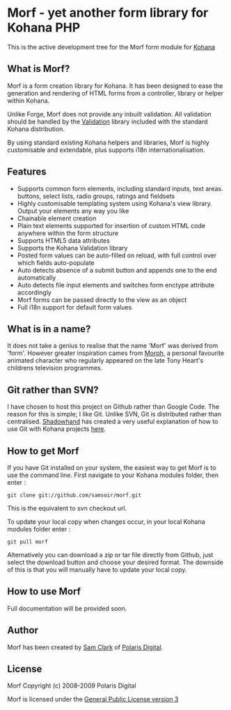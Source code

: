 # Morf - yet another form library for Kohana PHP

This is the active development tree for the Morf form module for [Kohana](http://www.kohanaphp.com)

## What is Morf?

Morf is a form creation library for Kohana. It has been designed to ease the generation and rendering of HTML forms from a controller, library or helper within Kohana.

Unlike Forge, Morf does not provide any inbuilt validation. All validation should be handled by the [Validation](http://docs.kohanaphp.com/libraries/validation) library included with the standard Kohana distribution.

By using standard existing Kohana helpers and libraries, Morf is highly customisable and extendable, plus supports i18n internationalisation.

## Features

<ul>
	<li>Supports common form elements, including standard inputs, text areas. buttons, select lists, radio groups, ratings and fieldsets</li>
	<li>Highly customisable templating system using Kohana's view library. Output your elements any way you like</li>
	<li>Chainable element creation</li>
	<li>Plain text elements supported for insertion of custom HTML code anywhere within the form structure</li>
	<li>Supports HTML5 data attributes</li>
	<li>Supports the Kohana Validation library</li>
	<li>Posted form values can be auto-filled on reload, with full control over which fields auto-populate</li>
	<li>Auto detects absence of a submit button and appends one to the end automatically</li>
	<li>Auto detects file input elements and switches form enctype attribute accordingly</li>
	<li>Morf forms can be passed directly to the view as an object</li>
	<li>Full i18n support for default form values</li>
</ul>

## What is in a name?

It does not take a genius to realise that the name 'Morf' was derived from 'form'. However greater inspiration cames from [Morph](http://uk.youtube.com/watch?v=jSMRPKM1evk), a personal favourite animated character who regularly appeared on the late Tony Heart's childrens television programmes.

## Git rather than SVN?

I have chosen to host this project on Github rather than Google Code. The reason for this is simple; I like Git. Unlike SVN, Git is distributed rather than centralised. [Shadowhand](http://github.com/shadowhand) has created a very useful explanation of how to use Git with Kohana projects [here](http://github.com/kohana/kohana/tree/master/README.markdown).

## How to get Morf

If you have Git installed on your system, the easiest way to get Morf is to use the command line. First navigate to your Kohana modules folder, then enter :

	git clone git://github.com/samsoir/morf.git

This is the equivalent to svn checkout url.

To update your local copy when changes occur, in your local Kohana modules folder enter :

	git pull morf

Alternatively you can download a zip or tar file directly from Github, just select the download button and choose your desired format. The downside of this is that you will manually have to update your local copy.

## How to use Morf

Full documentation will be provided soon.

## Author

Morf has been created by [Sam Clark](http://sam.clark.name) of [Polaris Digital](http://polaris-digital.com).

## License

Morf Copyright (c) 2008-2009 Polaris Digital

Morf is licensed under the [General Public License version 3](http://www.gnu.org/licenses/gpl-3.0.html)